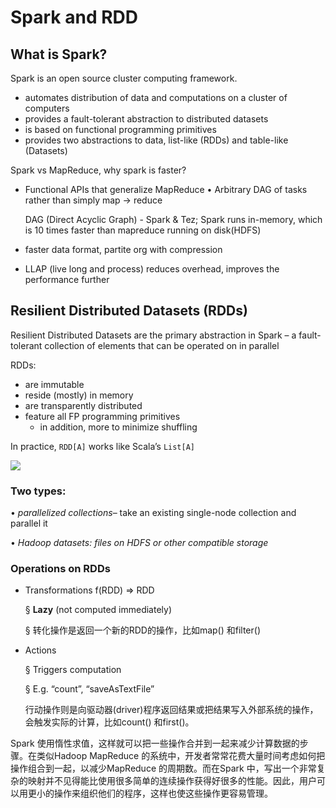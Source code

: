 

# Spark and RDD

## What is Spark?

Spark is an open source cluster computing framework.

- automates distribution of data and computations on a cluster of computers
- provides a fault-tolerant abstraction to distributed datasets
- is based on functional programming primitives
- provides two abstractions to data, list-like (RDDs) and table-like (Datasets)



Spark vs MapReduce, why spark is faster?

- Functional APIs that generalize MapReduce • Arbitrary DAG of tasks rather than simply map -> reduce 

  DAG (Direct Acyclic Graph) - Spark & Tez; Spark runs in-memory, which is 10 times faster than mapreduce running on disk(HDFS)

- faster data format, partite org with compression

- LLAP (live long and process) reduces overhead, improves the performance further



## Resilient Distributed Datasets (RDDs)

Resilient Distributed Datasets are the primary abstraction in Spark – a fault-tolerant collection of elements that can be operated on in parallel

RDDs:

- are immutable
- reside (mostly) in memory
- are transparently distributed
- feature all FP programming primitives
  - in addition, more to minimize shuffling

In practice, `RDD[A]` works like Scala’s `List[A]`

![](https://img-blog.csdn.net/20180107012856671?watermark/2/text/aHR0cDovL2Jsb2cuY3Nkbi5uZXQvdTAxMTA5NDQ1NA==/font/5a6L5L2T/fontsize/400/fill/I0JBQkFCMA==/dissolve/70/gravity/SouthEast)

###  Two types:

 • *parallelized collections*– take an existing single-node collection and parallel it 

• *Hadoop datasets: files on HDFS or other compatible storage* 

### Operations on RDDs

- Transformations   f(RDD) => RDD

  § **Lazy** (not computed immediately) 

  §  转化操作是返回一个新的RDD的操作，比如map() 和filter()

- Actions

  § Triggers computation

  § E.g. “count”, “saveAsTextFile” 

  行动操作则是向驱动器(driver)程序返回结果或把结果写入外部系统的操作，会触发实际的计算，比如count() 和first()。

  

Spark 使用惰性求值，这样就可以把一些操作合并到一起来减少计算数据的步骤。在类似Hadoop MapReduce 的系统中，开发者常常花费大量时间考虑如何把操作组合到一起，以减少MapReduce 的周期数。而在Spark 中，写出一个非常复杂的映射并不见得能比使用很多简单的连续操作获得好很多的性能。因此，用户可以用更小的操作来组织他们的程序，这样也使这些操作更容易管理。
